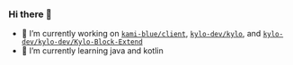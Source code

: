 ### Hi there 👋

<!--
**sourTaste000/sourTaste000** is a ✨ _special_ ✨ repository because its `README.md` (this file) appears on your GitHub profile.
-->


- 🔭 I’m currently working on [`kami-blue/client`](https://github.com/kami-blue/client), [`kylo-dev/kylo`](https://github.com/kylo-dev/kylo), and [`kylo-dev/kylo-dev/Kylo-Block-Extend`](https://github.com/kylo-dev/Kylo-Block-Extend)
- 🌱 I’m currently learning java and kotlin
<!--
- 👯 I’m looking to collaborate on 
- 🤔 I’m looking for help with 
- 💬 Ask me about 
- 📫 How to reach me: 
- ⚡ Fun fact: i use macos
-->
